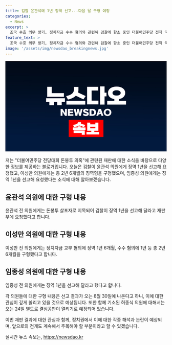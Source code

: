 ```yaml
---
title: 검찰 윤관석에 1년 징역 선고...다음 달 구형 예정
categories:
  - News
excerpt: >
  조국 수호 의무 방기, 정치자금 수수 혐의와 관련해 검찰에 항소 중인 더불어민주당 전직 국회의원 3명에게 징역형이 구형됐다. 윤관석은 1년, 이성만은 2년 6개월, 임종성은 1년의 형량을 받았다. 검찰은 국회의원으로서의 의무를 방기한 행위에 대한 비난을 했고, 허종식 의원의 결심공판은 24일 예정되어있다. (150자)
feature_text: >
  조국 수호 의무 방기, 정치자금 수수 혐의와 관련해 검찰에 항소 중인 더불어민주당 전직 국회의원 3명에게 징역형이 구형됐다. 윤관석은 1년, 이성만은 2년 6개월, 임종성은 1년의 형량을 받았다. 검찰은 국회의원으로서의 의무를 방기한 행위에 대한 비난을 했고, 허종식 의원의 결심공판은 24일 예정되어있다. (150자)
image: '/assets/img/newsdao_breakingnews.jpg'
---
```


<p><img src="/assets/img/newsdao_breakingnews.jpg" alt="ontimetimes 속보" /></p>

<p>저는 "더불어민주당 전당대회 돈봉투 의혹"에 관련된 재판에 대한 소식을 바탕으로 다양한 정보를 제공하는 블로거입니다. 오늘은 검찰이 윤관석 의원에게 징역 1년을 선고해 요청했고, 이성만 의원에게는 총 2년 6개월의 징역형을 구형했으며, 임종성 의원에게는 징역 1년을 선고해 요청했다는 소식에 대해 알아보겠습니다.</p>

<h2 data-ke-size="size26">윤관석 의원에 대한 구형 내용</h2>

<p>윤관석 전 의원에게는 돈봉투 살포자로 지목되어 검찰이 징역 1년을 선고해 달라고 재판부에 요청했다고 합니다.</p>

<h2 data-ke-size="size26">이성만 의원에 대한 구형 내용</h2>

<p>이성만 전 의원에게는 정치자금 교부 혐의에 징역 1년 6개월, 수수 혐의에 1년 등 총 2년 6개월을 구형했다고 합니다.</p>

<h2 data-ke-size="size26">임종성 의원에 대한 구형 내용</h2>

<p>임종성 전 의원에게는 징역 1년을 선고해 달라고 했다고 합니다.</p>

<p>각 의원들에 대한 구형 내용은 선고 결과가 오는 8월 30일에 나온다고 하니, 이에 대한 관심이 깊게 쏠리고 있을 것으로 예상됩니다. 또한 함께 기소된 허종식 의원에 대해서는 오는 24일 별도로 결심공판이 열리기로 예정되어 있습니다.</p>

<p>이번 재판 결과에 대한 관심과 함께, 정치권에서 이에 대한 각종 해석과 논란이 예상되며, 앞으로의 전개도 계속해서 주목해야 할 부분이라고 할 수 있겠습니다.</p>
실시간 뉴스 속보는, <a href="https://newsdao.kr" rel="dofollow">https://newsdao.kr</a>


